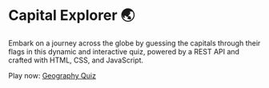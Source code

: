 # Capital Explorer 🌏

Embark on a journey across the globe by guessing the capitals through their flags in this dynamic and interactive quiz, powered by a REST API and crafted with HTML, CSS, and JavaScript.

Play now: [Geography Quiz](https://marciofelicioo.github.io/Geography-Quiz/)
